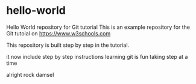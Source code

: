 # hello-world
Hello World repository for Git tutorial
This is an example repository for the Git tutoial on https://www.w3schools.com

This repository is built step by step in the tutorial.

it now include step by step instructions
learning git is fun 
taking step at a time

alright
rock
damsel
